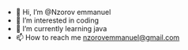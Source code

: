 - 👋 Hi, I’m @Nzorov emmanuel
- 👀 I’m interested in coding
- 🌱 I’m currently learning java
- 📫 How to reach me nzorovemmanuel@gmail.com

<!---
Nzorovemmy/Nzorovemmy is a ✨ special ✨ repository because its `README.md` (this file) appears on your GitHub profile.
You can click the Preview link to take a look at your changes.
--->
